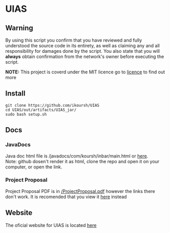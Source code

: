 # UIAS

## Warning
By using this script you confirm that you have reviewed and fully understood the source code in its entirety, as well as claiming any and all responsibility for damages done by the script. You also state that you will **always** obtain confirmation from the network's owner before executing the script.

**NOTE:** This project is coverd under the MIT licence go to [licence](LICENSE) to find out more

## Install
    git clone https://github.com/ikoursh/UIAS
    cd UIAS/out/artifacts/UIAS_jar/
    sudo bash setup.sh 

## Docs
### JavaDocs
Java doc html file is /javadocs/com/koursh/inbar/main.html or [here](http://www.inbarkoursh.com/UIAS-docs/com/koursh/inbar/main.html).  
Note: github dosen't render it as html, clone the repo and open it on your computer, or open the link.
### Project Proposal
Project Proposal PDF is in [/ProjectProposal.pdf](ProjectProposal.pdf) however the links there don't work. It is recomended that you view it [here](http://www.inbarkoursh.com/UIAS_ProjectProposal.pdf) instead

## Website
The oficial website for UIAS is located [here](http://www.inbarkoursh.com/UIAS.html)
